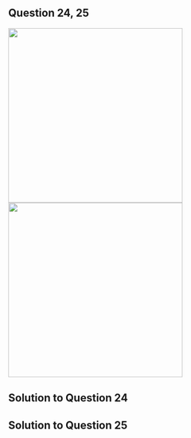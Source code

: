 ## Question 24, 25
<img src = "https://github.com/user-attachments/assets/02d38391-4508-4bc9-8cb9-1e7f87bc8447" width = "350">
<img src = "https://github.com/user-attachments/assets/3634bbf0-4d96-44a1-85d4-ad693239424d" width = "350">

## Solution to Question 24
## Solution to Question 25
